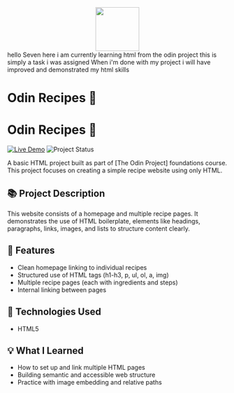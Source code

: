 <div id="header" align="center">
    <img src="https://media.giphy.com/media/v1.Y2lkPTc5MGI3NjExYXF0NDlwcmpqZnN6aGIxZ3J2OG12MXQ0eGw1aXE5dW5paXBhN3draiZlcD12MV9pbnRlcm5hbF9naWZfYnlfaWQmY3Q9Zw/3osxY83J70hGQ0vSM0/giphy.gif" width="100"/>
</div>
hello Seven here
i am currently learning html from the odin project 
this is simply a task i was assigned
When i'm done with my project i will have improved and demonstrated my html skills


# Odin Recipes 🍲

# Odin Recipes 🍲

[![Live Demo](https://img.shields.io/badge/Live-Demo-blue?style=for-the-badge)](https://mSev7n.github.io/odin-recipes/)
![Project Status](https://img.shields.io/badge/Status-Completed-brightgreen?style=for-the-badge)


A basic HTML project built as part of [The Odin Project] foundations course. This project focuses on creating a simple recipe website using only HTML.

## 📚 Project Description

This website consists of a homepage and multiple recipe pages. It demonstrates the use of HTML boilerplate, elements like headings, paragraphs, links, images, and lists to structure content clearly.

## 🧩 Features

- Clean homepage linking to individual recipes
- Structured use of HTML tags (h1-h3, p, ul, ol, a, img)
- Multiple recipe pages (each with ingredients and steps)
- Internal linking between pages

## 🔧 Technologies Used

- HTML5

## 💡 What I Learned

- How to set up and link multiple HTML pages
- Building semantic and accessible web structure
- Practice with image embedding and relative paths
